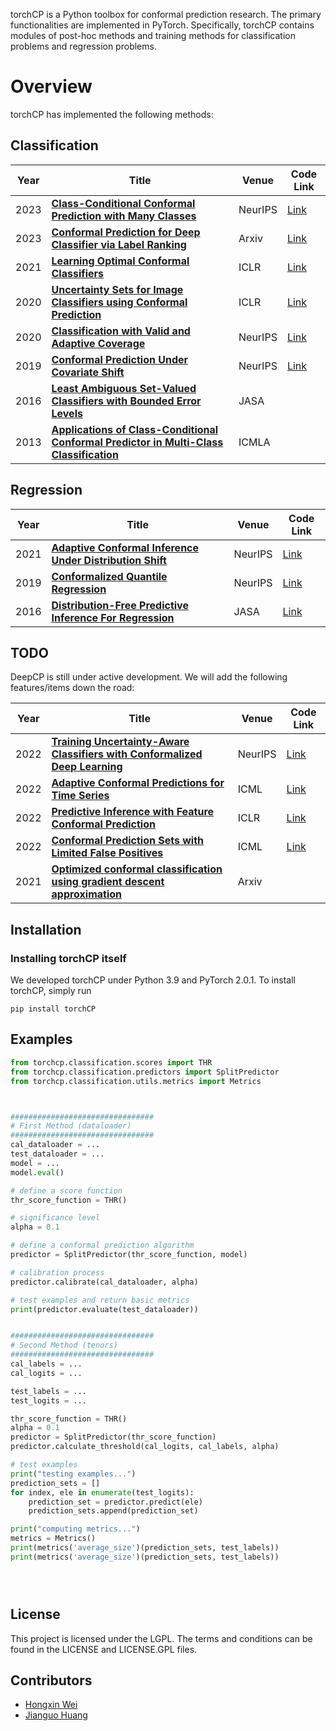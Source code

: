 torchCP is a Python toolbox for conformal prediction research. The primary functionalities are
implemented in PyTorch. Specifically, torchCP contains modules of post-hoc methods and training methods for
classification problems and regression problems.

# Overview
torchCP has implemented the following methods:
## Classification
 Year | Title                                                                                                                                           | Venue   | Code Link |
|------|-------------------------------------------------------------------------------------------------------------------------------------------------|---------|-------------|
| 2023 | [**Class-Conditional Conformal Prediction with Many Classes**](https://arxiv.org/abs/2306.09335)                                                | NeurIPS | [Link](https://github.com/tiffanyding/class-conditional-conformal) |
| 2023 | [**Conformal Prediction for Deep Classifier via Label Ranking**](https://arxiv.org/abs/2310.06430)                                              | Arxiv   | [Link](https://github.com/ml-stat-Sustech/conformal_prediction_via_label_ranking) |
| 2021 | [**Learning Optimal Conformal Classifiers**](https://arxiv.org/abs/2110.09192)                                                               | ICLR    | [Link](https://github.com/google-deepmind/conformal_training/tree/main) |
| 2020 | [**Uncertainty Sets for Image Classifiers using Conformal Prediction**](https://arxiv.org/abs/2009.14193       )                                | ICLR    | [Link](https://github.com/aangelopoulos/conformal_classification) |
| 2020 | [**Classification with Valid and Adaptive Coverage**](https://proceedings.neurips.cc/paper/2020/file/244edd7e85dc81602b7615cd705545f5-Paper.pdf) | NeurIPS | [Link](https://github.com/msesia/arc) |
| 2019 | [**Conformal Prediction Under Covariate Shift**](https://arxiv.org/abs/1904.06019)                                                              | NeurIPS | [Link](https://github.com/ryantibs/conformal/) |
| 2016 | [**Least Ambiguous Set-Valued Classifiers with Bounded Error Levels**](https://arxiv.org/abs/1609.00451)                                        | JASA    | |
| 2013 | [**Applications of Class-Conditional Conformal Predictor in Multi-Class Classification**](https://ieeexplore.ieee.org/document/6784618)         | ICMLA   | |

## Regression
 Year | Title                                                                                                                       | Venue   | Code Link                                            |
|------|-----------------------------------------------------------------------------------------------------------------------------|---------|------------------------------------------------------|
| 2021 | [**Adaptive Conformal Inference Under Distribution Shift**](https://arxiv.org/abs/2106.00170)                               | NeurIPS | [Link](https://github.com/isgibbs/AdaptiveConformal) |
| 2019 | [**Conformalized Quantile Regression**](https://proceedings.neurips.cc/paper_files/paper/2019/file/5103c3584b063c431bd1268e9b5e76fb-Paper.pdf) | NeurIPS | [Link](https://github.com/yromano/cqr)               |
| 2016 | [**Distribution-Free Predictive Inference For Regression**](https://arxiv.org/abs/1604.04173)                               | JASA    | [Link](https://github.com/ryantibs/conformal)        |



## TODO
DeepCP is still under active development. We will add the following features/items down the road:

 Year | Title                                                                                                      | Venue   | Code Link |
|------|------------------------------------------------------------------------------------------------------------|---------|---------------|
| 2022 | [**Training Uncertainty-Aware Classifiers with Conformalized Deep Learning**](https://arxiv.org/abs/2205.05878) | NeurIPS | [Link](https://github.com/bat-sheva/conformal-learning) |
| 2022 | [**Adaptive Conformal Predictions for Time Series**](https://arxiv.org/abs/2202.07282)                     | ICML    | [Link](https://github.com/mzaffran/AdaptiveConformalPredictionsTimeSeries) |
| 2022 | [**Predictive Inference with Feature Conformal Prediction**](https://arxiv.org/abs/2210.00173)             | ICLR    | [Link](https://github.com/AlvinWen428/FeatureCP) |
| 2022 | [**Conformal Prediction Sets with Limited False Positives**](https://arxiv.org/abs/2202.07650)             | ICML    | [Link](https://github.com/ajfisch/conformal-fp) |
| 2021 | [**Optimized conformal classification using gradient descent approximation**](https://arxiv.org/abs/2105.11255)                           | Arxiv   | |





## Installation

### Installing torchCP itself

We developed torchCP under Python 3.9 and PyTorch 2.0.1. To install torchCP, simply run

```
pip install torchCP
```

## Examples

```python
from torchcp.classification.scores import THR
from torchcp.classification.predictors import SplitPredictor
from torchcp.classification.utils.metrics import Metrics



################################
# First Method (dataloader)
################################
cal_dataloader = ...
test_dataloader = ...
model = ...
model.eval()

# define a score function
thr_score_function = THR()

# significance level
alpha = 0.1

# define a conformal prediction algorithm
predictor = SplitPredictor(thr_score_function, model)

# calibration process
predictor.calibrate(cal_dataloader, alpha)

# test examples and return basic metrics
print(predictor.evaluate(test_dataloader))


################################
# Second Method (tenors)
################################
cal_labels = ...
cal_logits = ...

test_labels = ...
test_logits = ...

thr_score_function = THR()
alpha = 0.1
predictor = SplitPredictor(thr_score_function)
predictor.calculate_threshold(cal_logits, cal_labels, alpha)

# test examples
print("testing examples...")
prediction_sets = []
for index, ele in enumerate(test_logits):
    prediction_set = predictor.predict(ele)
    prediction_sets.append(prediction_set)

print("computing metrics...")
metrics = Metrics()
print(metrics('average_size')(prediction_sets, test_labels))
print(metrics('average_size')(prediction_sets, test_labels))





```

## License

This project is licensed under the LGPL. The terms and conditions can be found in the LICENSE and LICENSE.GPL files.

## Contributors

* [Hongxin Wei](https://hongxin001.github.io/)
* [Jianguo Huang](https://jianguo99.github.io/)


